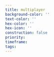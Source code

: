 ```yaml
---
title: multiplayer
background-color: ''
text-color: ''
hex-color: ''
hex-icon: ''
construction: false
priority:
timeframe:
tags:
---
```

